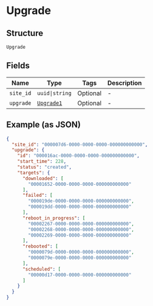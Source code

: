 
# Upgrade

## Structure

`Upgrade`

## Fields

| Name | Type | Tags | Description |
|  --- | --- | --- | --- |
| `site_id` | `uuid\|string` | Optional | - |
| `upgrade` | [`Upgrade1`](../../doc/models/upgrade-1.md) | Optional | - |

## Example (as JSON)

```json
{
  "site_id": "000007d6-0000-0000-0000-000000000000",
  "upgrade": {
    "id": "000016ac-0000-0000-0000-000000000000",
    "start_time": 228,
    "status": "created",
    "targets": {
      "downloaded": [
        "00001652-0000-0000-0000-000000000000"
      ],
      "failed": [
        "000019de-0000-0000-0000-000000000000",
        "000019dd-0000-0000-0000-000000000000"
      ],
      "reboot_in_progress": [
        "00002267-0000-0000-0000-000000000000",
        "00002268-0000-0000-0000-000000000000",
        "00002269-0000-0000-0000-000000000000"
      ],
      "rebooted": [
        "0000079d-0000-0000-0000-000000000000",
        "0000079e-0000-0000-0000-000000000000"
      ],
      "scheduled": [
        "00000d17-0000-0000-0000-000000000000"
      ]
    }
  }
}
```

